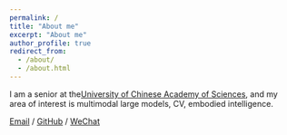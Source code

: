 ```yaml
---
permalink: /
title: "About me"
excerpt: "About me"
author_profile: true
redirect_from: 
  - /about/
  - /about.html
---
```

I am a senior at the[University of Chinese Academy of Sciences](https://www.ucas.ac.cn/), and my area of interest is multimodal large models, CV, embodied intelligence.

[Email](shihao21@mails.ucas.ac.cn) / [GitHub](https://github.com/UCASTommy/) / [WeChat](../image/wechat.png)

